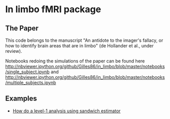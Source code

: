
# In limbo fMRI package
## The Paper
This code belongs to the manuscript "An antidote to the imager's fallacy, or
how to identify brain areas that are in limbo" (de Hollander et al., under review).

Notebooks redoing the simulations of the paper can be found here
http://nbviewer.ipython.org/github/Gilles86/in_limbo/blob/master/notebooks/single_subject.ipynb
and
http://nbviewer.ipython.org/github/Gilles86/in_limbo/blob/master/notebooks/multiple_subjects.ipynb


## Examples

* [How do a level-1 analysis using sandwich estimator](http://nbviewer.ipython.org/github/Gilles86/in_limbo/blob/master/notebooks/How%20to%20use%20standard%20level%201%20sandwich%20estimator.ipynb)
